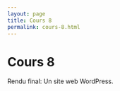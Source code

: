 ```yaml
---
layout: page
title: Cours 8
permalink: cours-8.html
---
```


# Cours 8

Rendu final: Un site web WordPress.